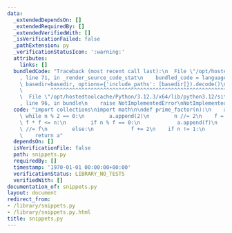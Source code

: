 ```yaml
---
data:
  _extendedDependsOn: []
  _extendedRequiredBy: []
  _extendedVerifiedWith: []
  _isVerificationFailed: false
  _pathExtension: py
  _verificationStatusIcon: ':warning:'
  attributes:
    links: []
  bundledCode: "Traceback (most recent call last):\n  File \"/opt/hostedtoolcache/Python/3.12.3/x64/lib/python3.12/site-packages/onlinejudge_verify/documentation/build.py\"\
    , line 71, in _render_source_code_stat\n    bundled_code = language.bundle(stat.path,\
    \ basedir=basedir, options={'include_paths': [basedir]}).decode()\n          \
    \         ^^^^^^^^^^^^^^^^^^^^^^^^^^^^^^^^^^^^^^^^^^^^^^^^^^^^^^^^^^^^^^^^^^^^^^^^^^^^^^^^^\n\
    \  File \"/opt/hostedtoolcache/Python/3.12.3/x64/lib/python3.12/site-packages/onlinejudge_verify/languages/python.py\"\
    , line 96, in bundle\n    raise NotImplementedError\nNotImplementedError\n"
  code: "import collections\nimport math\n\ndef prime_factor(n):\n    a = []\n   \
    \ while n % 2 == 0:\n        a.append(2)\n        n //= 2\n    f = 3\n    while\
    \ f * f <= n:\n        if n % f == 0:\n            a.append(f)\n            n\
    \ //= f\n        else:\n            f += 2\n    if n != 1:\n        a.append(n)\n\
    \    return a"
  dependsOn: []
  isVerificationFile: false
  path: snippets.py
  requiredBy: []
  timestamp: '1970-01-01 00:00:00+00:00'
  verificationStatus: LIBRARY_NO_TESTS
  verifiedWith: []
documentation_of: snippets.py
layout: document
redirect_from:
- /library/snippets.py
- /library/snippets.py.html
title: snippets.py
---
```

